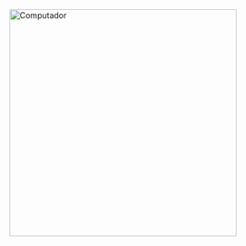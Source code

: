 <img src="https://pin.it/369MbUS" min-width="250px" max-width="400px" width="400px" align="right" alt="Computador">
